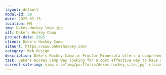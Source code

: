 ```yaml
---
layout: default
modal-id: 39
date: 2025-02-13
location: MN
img: Dekes-Hockey_logo.jpg
alt: Deke's Hockey Camp
project-date: 2025
client: Deke's Hockey Camp
siteurl: https://www.dekeshockey.com/
category: Web Design
description: Deke's Hockey Camp in Proctor Minnesota offers a comprehensive program designed to help kids of all skill levels reach their hockey goals. Our experienced coaching staff is comprised of both male and female players from high school, junior, college, and professional levels, many of whom have been with the camp for years. We offer programs ranging from learn-to-skate for beginners all the way up to advanced skill development.
task: Deke's Hockey Camp was looking for a cost effective way to have a fast, clean, and secure website created to promote their summer hockey camps in Proctor Minnesota.
current-site-img: <img src="img/portfolio/dekes-hockey_site.jpg" class="img-responsive" alt="Deke's Hockey Camp">
---
```

